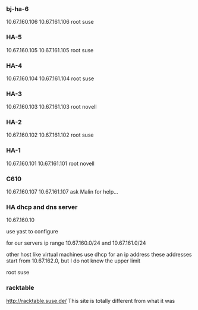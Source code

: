 ### bj-ha-6
10.67.160.106
10.67.161.106
root suse

### HA-5
10.67.160.105
10.67.161.105
root
suse

### HA-4
10.67.160.104
10.67.161.104
root
suse

### HA-3
10.67.160.103
10.67.161.103
root
novell

### HA-2
10.67.160.102
10.67.161.102
root
suse

### HA-1
10.67.160.101
10.67.161.101
root
novell

### C610
10.67.160.107
10.67.161.107
ask Malin for help...


### HA dhcp and dns server
10.67.160.10

use yast to configure

for our servers ip range
10.67.160.0/24 and 10.67.161.0/24

other host like virtual machines use dhcp for an ip address
these addresses start from 10.67.162.0, but I do not know the
upper limit

root
suse

### racktable
http://racktable.suse.de/
This site is totally different from what it was
